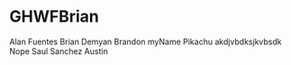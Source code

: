 # GHWFBrian
Alan Fuentes
Brian Demyan
Brandon
myName
Pikachu
akdjvbdksjkvbsdk
Nope
Saul Sanchez
Austin
